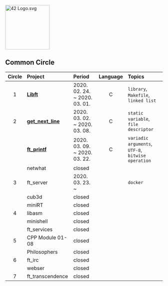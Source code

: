 <p><img src="https://upload.wikimedia.org/wikipedia/commons/8/8d/42_Logo.svg" alt="42 Logo.svg" width="142"></p> 

## Common Circle
| Circle | Project | Period | Language | Topics |
|:---:|:---|:---|:---:|:---|
| 1 | [**Libft**](./libft) | 2020. 02. 24. ~ 2020. 03. 01. | C | `library`, `Makefile`, `linked list` |
| 2 | [**get_next_line**](./get_next_line) | 2020. 03. 02. ~ 2020. 03. 08. | C | `static variable`, `file descriptor` |
|   | [**ft_printf**](./ft_printf) | 2020. 03. 09. ~ 2020. 03. 22. | C | `variadic arguments`, `UTF-8`, `bitwise operation` |
|   | netwhat | closed |  |  |
| 3 | ft_server | 2020. 03. 23. ~ |  | `docker` |
|   | cub3d | closed |  |  |
|   | miniRT | closed |  |  |
| 4 | libasm | closed |  |  |
|   | minishell | closed |  |  |
|   | ft_services | closed |  |  |
| 5 | CPP Module 01-08 | closed |  |  |
|   | Philosophers | closed |  |  |
| 6 | ft_irc | closed |  |  |
|   | webser | closed |  |  |
| 7 | ft_transcendence | closed |  |  |
